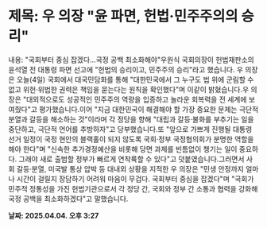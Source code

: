 # **제목: 우 의장 "윤 파면, 헌법·민주주의의 승리"**

  내용: "국회부터 중심 잡겠다…국정 공백 최소화해야"우원식 국회의장이 헌법재판소의 윤석열 전 대통령 파면 선고에 "헌법의 승리이고, 민주주의 승리"라고 했습니다. 우 의장은 오늘(4일) 국회에서 대국민담화를 통해 "대한민국에서 그 누구도 법 위에 군림할 수 없고 위헌·위법한 권력은 책임을 묻는다는 원칙을 확인했다"며 이같이 밝혔습니다.우 의장은 "대외적으로도 성공적인 민주주의 역량을 입증하고 놀라운 회복력을 전 세계에 보여줬다"고 평가했습니다.이어 "지금 대한민국이 해결해야 할 가장 중요한 문제는 극단적 분열과 갈등을 해소하는 것"이라며 각 정당을 향해 "대립과 갈등·불화를 부추기는 일을 중단하고, 극단적 언어를 추방하자"고 당부했습니다.또 "앞으로 가쁘게 진행될 대통령 선거 일정이 국정 현안의 블랙홀이 되지 않도록 국회·정부 국정협의회가 분명한 역할을 해야 한다"며 "신속한 추가경정예산을 비롯해 당면 과제를 빈틈없이 챙기는 일이 중요하다. 그래야 새로 출범할 정부가 빠르게 연착륙할 수 있다"고 덧붙였습니다.그러면서 사회 갈등·분열, 미국발 통상 압박 등 대내외 상황을 지적한 우 의장은 "민생 안정까지 얼마나 시간이 걸릴지 장담하기 어려워 마음이 무겁다. 국회부터 중심을 잡겠다"며 "국회가 민주적 정통성을 가진 헌법기관으로서 각 정당 간, 국회와 정부 간 소통과 협력을 강화해 국정 공백을 최소화하겠다"고 말했습니다.

  **날짜: 2025.04.04. 오후 3:27**